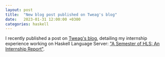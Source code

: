 ```yaml
---
layout: post
title:  "New blog post published on Tweag's blog"
date:   2023-01-31 12:00:00 +0300
categories: haskell
---
```


I recently published a post on [Tweag's blog][tweag-blog], detailing my internship experience working on Haskell Language Server: ["A Semester of HLS: An Internship Report"][blog-post].


[tweag-blog]: https://www.tweag.io/blog
[blog-post]: https://www.tweag.io/blog/2023-01-31-hls-internship-report
